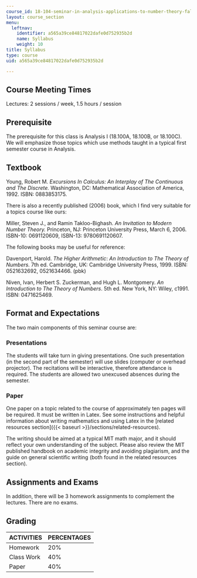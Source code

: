 ```yaml
---
course_id: 18-104-seminar-in-analysis-applications-to-number-theory-fall-2006
layout: course_section
menu:
  leftnav:
    identifier: a565a39ce84817022dafe0d752935b2d
    name: Syllabus
    weight: 10
title: Syllabus
type: course
uid: a565a39ce84817022dafe0d752935b2d

---
```


Course Meeting Times
--------------------

Lectures: 2 sessions / week, 1.5 hours / session

Prerequisite
------------

The prerequisite for this class is Analysis I (18.100A, 18.100B, or 18.100C). We will emphasize those topics which use methods taught in a typical first semester course in Analysis.

Textbook
--------

Young, Robert M. _Excursions In Calculus: An Interplay of The Continuous and The Discrete._ Washington, DC: Mathematical Association of America, 1992. ISBN: 0883853175.

There is also a recently published (2006) book, which I find very suitable for a topics course like ours:

Miller, Steven J., and Ramin Takloo-Bighash. _An Invitation to Modern Number Theory._ Princeton, NJ: Princeton University Press, March 6, 2006. ISBN-10: 0691120609, ISBN-13: 9780691120607.

The following books may be useful for reference:

Davenport, Harold. _The Higher Arithmetic_: _An Introduction to The Theory of Numbers._ 7th ed. Cambridge, UK: Cambridge University Press, 1999. ISBN: 0521632692, 0521634466. (pbk)

Niven, Ivan, Herbert S. Zuckerman, and Hugh L. Montgomery. _An Introduction to The Theory of Numbers_. 5th ed. New York, NY: Wiley, c1991. ISBN: 0471625469.

Format and Expectations
-----------------------

The two main components of this seminar course are:

### Presentations

The students will take turn in giving presentations. One such presentation (in the second part of the semester) will use slides (computer or overhead projector). The recitations will be interactive, therefore attendance is required. The students are allowed two unexcused absences during the semester.

### Paper

One paper on a topic related to the course of approximately ten pages will be required. It must be written in Latex. See some instructions and helpful information about writing mathematics and using Latex in the [related resources section]({{< baseurl >}}/sections/related-resources).

The writing should be aimed at a typical MIT math major, and it should reflect your own understanding of the subject. Please also review the MIT published handbook on academic integrity and avoiding plagiarism, and the guide on general scientific writing (both found in the related resources section).

Assignments and Exams
---------------------

In addition, there will be 3 homework assignments to complement the lectures. There are no exams.

Grading
-------

| ACTIVITIES | PERCENTAGES |
| --- | --- |
| Homework | 20% |
| Class Work | 40% |
| Paper | 40%